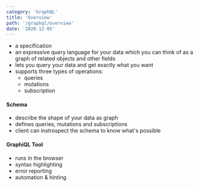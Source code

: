 ```yaml
---
category: 'GraphQL'
title: 'Overview'
path: '/graphql/overview'
date: '2020-12-05'
---
```


- a specification
- an expressive query language for your data which you can think of as a graph of related objects and other fields
- lets you query your data and get exactly what you want
- supports three types of operations:
  - queries
  - mutations
  - subscription

#### Schema

- describe the shape of your data as graph
- defines queries, mutations and subscriptions
- client can instrospect the schema to know what's possible

#### GraphiQL Tool

- runs in the browser
- syntax highlighting
- error reporting
- automation & hinting
